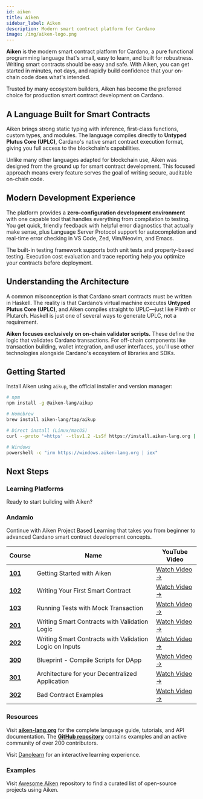 ```yaml
---
id: aiken
title: Aiken
sidebar_label: Aiken
description: Modern smart contract platform for Cardano
image: /img/aiken-logo.png
---
```


**Aiken** is the modern smart contract platform for Cardano, a pure functional programming language that's small, easy to learn, and built for robustness. Writing smart contracts should be easy and safe. With Aiken, you can get started in minutes, not days, and rapidly build confidence that your on-chain code does what's intended.

Trusted by many ecosystem builders, Aiken has become the preferred choice for production smart contract development on Cardano.

## A Language Built for Smart Contracts

Aiken brings strong static typing with inference, first-class functions, custom types, and modules. The language compiles directly to **Untyped Plutus Core (UPLC)**, Cardano's native smart contract execution format, giving you full access to the blockchain's capabilities.

Unlike many other languages adapted for blockchain use, Aiken was designed from the ground up for smart contract development. This focused approach means every feature serves the goal of writing secure, auditable on-chain code.

## Modern Development Experience

The platform provides a **zero-configuration development environment** with one capable tool that handles everything from compilation to testing. You get quick, friendly feedback with helpful error diagnostics that actually make sense, plus Language Server Protocol support for autocompletion and real-time error checking in VS Code, Zed, Vim/Neovim, and Emacs.

The built-in testing framework supports both unit tests and property-based testing. Execution cost evaluation and trace reporting help you optimize your contracts before deployment.

## Understanding the Architecture

A common misconception is that Cardano smart contracts must be written in Haskell. The reality is that Cardano’s virtual machine executes **Untyped Plutus Core (UPLC)**, and Aiken compiles straight to UPLC—just like Plinth or Plutarch. Haskell is just one of several ways to generate UPLC, not a requirement.

**Aiken focuses exclusively on on-chain validator scripts.** These define the logic that validates Cardano transactions. For off-chain components like transaction building, wallet integration, and user interfaces, you'll use other technologies alongside Cardano's ecosystem of libraries and SDKs.

## Getting Started

Install Aiken using `aikup`, the official installer and version manager:

```bash
# npm
npm install -g @aiken-lang/aikup

# Homebrew  
brew install aiken-lang/tap/aikup

# Direct install (Linux/macOS)
curl --proto '=https' --tlsv1.2 -LsSf https://install.aiken-lang.org | sh

# Windows
powershell -c "irm https://windows.aiken-lang.org | iex"
```

## Next Steps

### Learning Platforms

Ready to start building with Aiken?

### Andamio

Continue with Aiken Project Based Learning that takes you from beginner to advanced Cardano smart contract development concepts.

| Course | Name | YouTube Video |
|--------|------|---------------|
| [**101**](https://app.andamio.io/course/db22e013578fcead6c2fed5446d61891ad31f3cb4955e88d980107e7/101) | Getting Started with Aiken | [Watch Video →](https://www.youtube.com/watch?v=4YRr8rAbFhU) |
| [**102**](https://app.andamio.io/course/db22e013578fcead6c2fed5446d61891ad31f3cb4955e88d980107e7/102) | Writing Your First Smart Contract | [Watch Video →](https://www.youtube.com/watch?v=LUNfi3-ep0I) |
| [**103**](https://app.andamio.io/course/db22e013578fcead6c2fed5446d61891ad31f3cb4955e88d980107e7/103) | Running Tests with Mock Transaction | [Watch Video →](https://www.youtube.com/watch?v=XpvuLxeWIiI) |
| [**201**](https://app.andamio.io/course/db22e013578fcead6c2fed5446d61891ad31f3cb4955e88d980107e7/201) | Writing Smart Contracts with Validation Logic | [Watch Video →](https://www.youtube.com/watch?v=Yi0vIqLV49w) |
| [**202**](https://app.andamio.io/course/db22e013578fcead6c2fed5446d61891ad31f3cb4955e88d980107e7/202) | Writing Smart Contracts with Validation Logic on Inputs | [Watch Video →](https://www.youtube.com/watch?v=SVhl5nJ_g74) |
| [**300**](https://app.andamio.io/course/db22e013578fcead6c2fed5446d61891ad31f3cb4955e88d980107e7/300) | Blueprint - Compile Scripts for DApp | [Watch Video →](https://www.youtube.com/watch?v=I8h2Wjc9CQM) |
| [**301**](https://app.andamio.io/course/db22e013578fcead6c2fed5446d61891ad31f3cb4955e88d980107e7/301) | Architecture for your Decentralized Application | [Watch Video →](https://www.youtube.com/watch?v=I8h2Wjc9CQM) |
| [**302**](https://app.andamio.io/course/db22e013578fcead6c2fed5446d61891ad31f3cb4955e88d980107e7/302) | Bad Contract Examples | [Watch Video →](https://www.youtube.com/watch?v=JgIhzix7rMo) |

### Resources

Visit **[aiken-lang.org](https://aiken-lang.org)** for the complete language guide, tutorials, and API documentation. The **[GitHub repository](https://github.com/aiken-lang/aiken)** contains examples and an active community of over 200 contributors.

Visit [Danolearn](https://danolearn.com/en/course/cardano-smart-contract-development-with-aiken-language-1366) for an interactive learning experience.

### Examples

Visit [Awesome Aiken](https://github.com/aiken-lang/awesome-aiken#readme) repository to find a curated list of open-source projects using Aiken.

